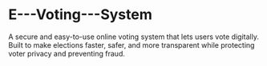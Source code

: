 # E---Voting---System
A secure and easy-to-use online voting system that lets users vote digitally. Built to make elections faster, safer, and more transparent while protecting voter privacy and preventing fraud.
